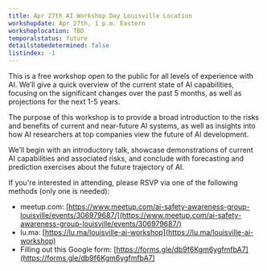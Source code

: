 ```yaml
---
title: Apr 27th AI Workshop Day Louisville Location
workshopdate: Apr 27th, 1 p.m. Eastern
workshoplocation: TBD
temporalstatus: future
detailstobedetermined: false
listindex: -1
---
```


This is a free workshop open to the public for all levels of experience with AI. We’ll give a quick overview of the current state of AI capabilities, focusing on the significant changes over the past 5 months, as well as projections for the next 1-5 years.

The purpose of this workshop is to provide a broad introduction to the risks and benefits of current and near-future AI systems, as well as insights into how AI researchers at top companies view the future of AI development.

We’ll begin with an introductory talk, showcase demonstrations of current AI capabilities and associated risks, and conclude with forecasting and prediction exercises about the future trajectory of AI.

If you're interested in attending, please RSVP via one of the following methods (only one is needed):

+ meetup.com: [https://www.meetup.com/ai-safety-awareness-group-louisville/events/306979687/](https://www.meetup.com/ai-safety-awareness-group-louisville/events/306979687/)
+ lu.ma: [https://lu.ma/louisville-ai-workshop](https://lu.ma/louisville-ai-workshop)
+ Filling out this Google form: [https://forms.gle/db9f6Kgm6ygfmfbA7](https://forms.gle/db9f6Kgm6ygfmfbA7)

